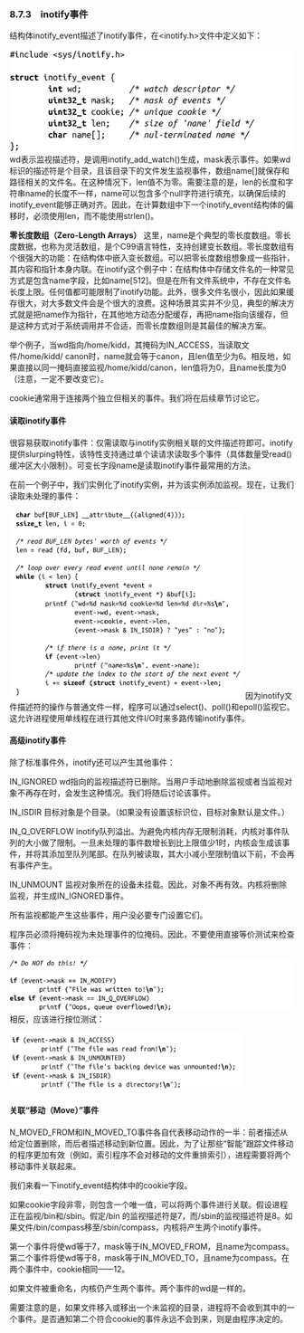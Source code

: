### 8.7.3　inotify事件

结构体inotify_event描述了inotify事件，在<inotify.h>文件中定义如下：



![392.png](../images/392.png)
wd表示监视描述符，是调用inotify_add_watch()生成，mask表示事件。如果wd标识的描述符是个目录，且该目录下的文件发生监视事件，数组name[]就保存和路径相关的文件名。在这种情况下，len值不为零。需要注意的是，len的长度和字符串name的长度不一样，name可以包含多个null字符进行填充，以确保后续的inotify_event能够正确对齐。因此，在计算数组中下一个inotify_event结构体的偏移时，必须使用len，而不能使用strlen()。

**零长度数组（Zero-Length Arrays）** 
 这里，name是个典型的零长度数组。零长度数据，也称为灵活数组，是个C99语言特性，支持创建变长数组。零长度数组有个很强大的功能：在结构体中嵌入变长数组。可以把零长度数组想象成一些指针，其内容和指针本身内联。在inotify这个例子中：在结构体中存储文件名的一种常见方式是包含name字段，比如name[512]。但是在所有文件系统中，不存在文件名长度上限。任何值都可能限制了inotify功能。此外，很多文件名很小，因此如果缓存很大，对大多数文件会是个很大的浪费。这种场景其实并不少见，典型的解决方式就是把name作为指针，在其他地方动态分配缓存，再把name指向该缓存，但是这种方式对于系统调用并不合适，而零长度数组则是其最佳的解决方案。

举个例子，当wd指向/home/kidd，其掩码为IN_ACCESS，当读取文件/home/kidd/ canon时，name就会等于canon，且len值至少为6。相反地，如果直接以同一掩码直接监视/home/kidd/canon，len值将为0，且name长度为0（注意，一定不要改变它）。

cookie通常用于连接两个独立但相关的事件。我们将在后续章节讨论它。

#### 读取inotify事件

很容易获取inotify事件：仅需读取与inotify实例相关联的文件描述符即可。inotify提供slurping特性，该特性支持通过单个读请求读取多个事件（具体数量受read()缓冲区大小限制）。可变长字段name是读取inotify事件最常用的方法。

在前一个例子中，我们实例化了inotify实例，并为该实例添加监视。现在，让我们读取未处理的事件：



![393.png](../images/393.png)
因为inotify文件描述符的操作与普通文件一样，程序可以通过select()、poll()和epoll()监视它。这允许进程使用单线程在进行其他文件I/O时来多路传输inotify事件。

#### 高级inotify事件

除了标准事件外，inotify还可以产生其他事件：

IN_IGNORED wd指向的监视描述符已删除。当用户手动地删除监视或者当监视对象不再存在时，会发生这种情况。我们将随后讨论该事件。

IN_ISDIR 目标对象是个目录。（如果没有设置该标识位，目标对象默认是文件。）

IN_Q_OVERFLOW inotify队列溢出。为避免内核内存无限制消耗，内核对事件队列的大小做了限制。一旦未处理的事件数增长到比上限值少1时，内核会生成该事件，并将其添加至队列尾部。在队列被读取，其大小减小至限制值以下前，不会再有事件产生。

IN_UNMOUNT 监视对象所在的设备未挂载。因此，对象不再有效。内核将删除监视，并生成IN_IGNORED事件。

所有监视都能产生这些事件，用户没必要专门设置它们。

程序员必须将掩码视为未处理事件的位掩码。因此，不要使用直接等价测试来检查事件：



![394.png](../images/394.png)
相反，应该进行按位测试：



![395.png](../images/395.png)
#### 关联“移动（Move）”事件

N_MOVED_FROM和IN_MOVED_TO事件各自代表移动动作的一半：前者描述从给定位置删除，而后者描述移动到新位置。因此，为了让那些“智能”跟踪文件移动的程序更加有效（例如，索引程序不会对移动的文件重排索引），进程需要将两个移动事件关联起来。

我们来看一下inotify_event结构体中的cookie字段。

如果cookie字段非零，则包含一个唯一值，可以将两个事件进行关联。假设进程正在监视/bin和/sbin。假定/bin 的监视描述符是7，而/sbin的监视描述符是8。如果文件/bin/compass移至/sbin/compass，内核将产生两个inotify事件。

第一个事件将使wd等于7，mask等于IN_MOVED_FROM，且name为compass。第二个事件将使wd等于8，mask等于IN_MOVED_TO，且name为compass。在两个事件中，cookie相同——12。

如果文件被重命名，内核仍产生两个事件。两个事件的wd是一样的。

需要注意的是，如果文件移入或移出一个未监视的目录，进程将不会收到其中的一个事件。是否通知第二个符合cookie的事件永远不会到来，则是由程序决定的。

